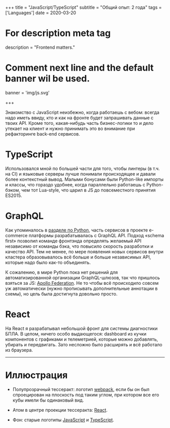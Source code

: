 +++
title = "JavaScript/TypeScript"
subtitle = "Общий опыт: 2 года"
tags = ['Languages']
date = 2020-03-20

# For description meta tag
description = "Frontend matters."

# Comment next line and the default banner wil be used.
banner = 'img/js.svg'

+++

Знакомство с JavaScript неизбежно, когда работаешь с вебом: всегда надо иметь ввиду, кто и как на фронте будет запрашивать данные с твоих API. Кроме того, какая-нибудь часть бизнес-логики то и дело утекает на клиент и нужно принимать это во внимание при рефакторинге back-end сервисов.

# TypeScript

Использовался мной по большей части для того, чтобы линтеры (в т.ч. на CI) и языковые серверы лучше понимали происходящее и давали более контекстный вывод. Малыми бонусами были Python-like импорты и классы, что гораздо удобнее, когда параллельно работаешь с Python-бэком, чем тот Lua-style, что царил в JS до повсеместного принятия ES2015.

# GraphQL

Как упоминалось в [разделе по Python](/ru/skills/python), часть сервисов в проекте e-commerce платформы разрабатывалась с GraphQL API. Подход «schema first» позволил команде фронтэнда определять желаемый API независимо от команды бэка, что повысило скорость разработки и качество API. Тем не менее, по мере появления новых сервисов внутри кластера образовывалось всё больше и больше независимых API, которые надо было как-то объединять.

К сожалению, в мире Python пока нет решений для автоматизированной организации GraphQL-шлюзов, так что пришлось взяться за JS: [Apollo Federation](https://www.apollographql.com/docs/federation/). Не то чтобы всё происходило совсем уж автоматически (нужно прописывать дополнительные аннотации в схемы), но цель была достигнута довольно просто.

# React

На React я разрабатывал небольшой фронт для системы диагностики БПЛА. В целом, ничего особо выдающегося: dashboard из кучки компонентов с графиками и телеметрией, которые можно добавлять, убирать и передвигать. Зато несложно было расширять и всё работало из браузера.

___
# Иллюстрация

- Полупрозрачный тессеракт: логотип [webpack](https://webpack.js.org/), если бы он был спроецирован на плоскость под таким углом, при котором все его кубы имели бы одинаковый вид.

- Атом в центре проекции тессеракта: [React](https://reactjs.org/).

- Фон: старые логотипы [JavaScript](https://www.javascript.com/) и [TypeScript](https://www.typescriptlang.org/).
